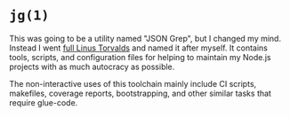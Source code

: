 `jg(1)`
=======
This was going to be a utility named "JSON Grep", but I changed my mind. Instead
I went [full Linus Torvalds](https://en.wikipedia.org/wiki/Git#Naming) and named
it after myself. It contains tools, scripts, and configuration files for helping
to maintain my Node.js projects with as much autocracy as possible.

The non-interactive uses of this toolchain mainly include CI scripts, makefiles,
coverage reports, bootstrapping, and other similar tasks that require glue-code.
